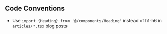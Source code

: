 ## Code Conventions

- Use `import {Heading} from '@/components/Heading'` instead of h1-h6 in `articles/*.tsx` blog posts
